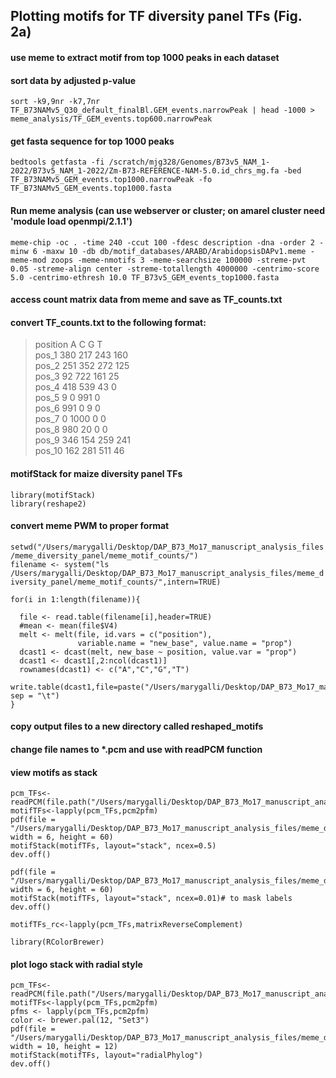 ## Plotting motifs for TF diversity panel TFs (Fig. 2a)  

#### use meme to extract motif from top 1000 peaks in each dataset  
#### sort data by adjusted p-value  
```
sort -k9,9nr -k7,7nr TF_B73NAMv5_Q30_default_finalBl.GEM_events.narrowPeak | head -1000 > meme_analysis/TF_GEM_events.top600.narrowPeak
```
#### get fasta sequence for top 1000 peaks  
```
bedtools getfasta -fi /scratch/mjg328/Genomes/B73v5_NAM_1-2022/B73v5_NAM_1-2022/Zm-B73-REFERENCE-NAM-5.0.id_chrs_mg.fa -bed TF_B73NAMv5_GEM_events.top1000.narrowPeak -fo TF_B73NAMv5_GEM_events.top1000.fasta
```

#### Run meme analysis (can use webserver or cluster; on amarel cluster need 'module load openmpi/2.1.1')  
```
meme-chip -oc . -time 240 -ccut 100 -fdesc description -dna -order 2 -minw 6 -maxw 10 -db db/motif_databases/ARABD/ArabidopsisDAPv1.meme -meme-mod zoops -meme-nmotifs 3 -meme-searchsize 100000 -streme-pvt 0.05 -streme-align center -streme-totallength 4000000 -centrimo-score 5.0 -centrimo-ethresh 10.0 TF_B73v5_GEM_events_top1000.fasta
```
#### access count matrix data from meme and save as TF_counts.txt
#### convert TF_counts.txt to the following format:
> position	A	C	G	T  
pos_1	380	217	243	160  
pos_2	251	352	272	125  
pos_3	92	722	161	25  
pos_4	418	539	43	0  
pos_5	9	0	991	0  
pos_6	991	0	9	0  
pos_7	0	1000	0	0  
pos_8	980	20	0	0  
pos_9	346	154	259	241  
pos_10	162	281	511	46
> 

#### motifStack for maize diversity panel TFs
`library(motifStack)`  
`library(reshape2)`

#### convert meme PWM to proper format  
`setwd("/Users/marygalli/Desktop/DAP_B73_Mo17_manuscript_analysis_files/meme_diversity_panel/meme_motif_counts/")`  
`filename <- system("ls /Users/marygalli/Desktop/DAP_B73_Mo17_manuscript_analysis_files/meme_diversity_panel/meme_motif_counts/",intern=TRUE)`  

```
for(i in 1:length(filename)){  
  
  file <- read.table(filename[i],header=TRUE)  
  #mean <- mean(file$V4)  
  melt <- melt(file, id.vars = c("position"),  
               variable.name = "new_base", value.name = "prop")  
  dcast1 <- dcast(melt, new_base ~ position, value.var = "prop")  
  dcast1 <- dcast1[,2:ncol(dcast1)]  
  rownames(dcast1) <- c("A","C","G","T")  
  write.table(dcast1,file=paste("/Users/marygalli/Desktop/DAP_B73_Mo17_manuscript_analysis_files/meme_diversity_panel/meme_motif_counts",paste("reshaped_2",filename[i],sep="."),sep="/"), sep = "\t")  
}  
```

#### copy output files to a new directory called reshaped_motifs  
#### change file names to *.pcm and use with readPCM function  

#### view motifs as stack
```
pcm_TFs<-readPCM(file.path("/Users/marygalli/Desktop/DAP_B73_Mo17_manuscript_analysis_files/meme_diversity_panel/meme_motif_counts/reshaped_motifs/"),"pcm$")  
motifTFs<-lapply(pcm_TFs,pcm2pfm)  
pdf(file = "/Users/marygalli/Desktop/DAP_B73_Mo17_manuscript_analysis_files/meme_diversity_panel/meme_motif_counts/diversityTFs_stack.pdf", width = 6, height = 60)  
motifStack(motifTFs, layout="stack", ncex=0.5)  
dev.off()  
```
```
pdf(file = "/Users/marygalli/Desktop/DAP_B73_Mo17_manuscript_analysis_files/meme_diversity_panel/meme_motif_counts/diversityTFs_stack_1.pdf", width = 6, height = 60)  
motifStack(motifTFs, layout="stack", ncex=0.01)# to mask labels  
dev.off()
```
```
motifTFs_rc<-lapply(pcm_TFs,matrixReverseComplement)
```

`library(RColorBrewer)`  

#### plot logo stack with radial style  
```
pcm_TFs<-readPCM(file.path("/Users/marygalli/Desktop/DAP_B73_Mo17_manuscript_analysis_files/meme_diversity_panel/meme_motif_counts/reshaped_motifs/"),"pcm$")  
motifTFs<-lapply(pcm_TFs,pcm2pfm)  
pfms <- lapply(pcm_TFs,pcm2pfm)  
color <- brewer.pal(12, "Set3")  
pdf(file = "/Users/marygalli/Desktop/DAP_B73_Mo17_manuscript_analysis_files/meme_diversity_panel/meme_motif_counts/diversityTFs_radial_fixed.pdf", width = 10, height = 12)  
motifStack(motifTFs, layout="radialPhylog")  
dev.off()
```
